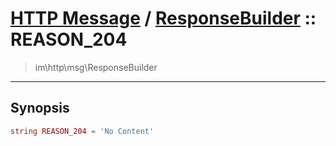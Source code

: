 # [HTTP Message](http.md) / [ResponseBuilder](http-ResponseBuilder.md) :: REASON_204
 > im\http\msg\ResponseBuilder
____

## Synopsis
```php
string REASON_204 = 'No Content'
```
